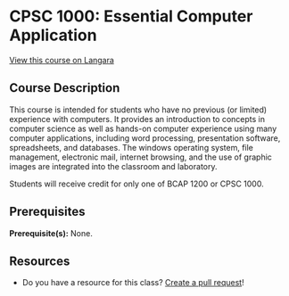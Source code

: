 # CPSC 1000: Essential Computer Application

[View this course on Langara](https://langara.ca/programs-and-courses/courses/CPSC/1000.html)

## Course Description

This course is intended for students who have no previous (or limited) experience with computers. It provides an introduction to concepts in computer science as well as hands-on computer experience using many computer applications, including word processing, presentation software, spreadsheets, and databases. The windows operating system, file management, electronic mail, internet browsing, and the use of graphic images are integrated into the classroom and laboratory.

Students will receive credit for only one of BCAP 1200 or CPSC 1000.

## Prerequisites

**Prerequisite(s):** None.

## Resources

- Do you have a resource for this class? [Create a pull request](https://github.com/langaracs/course-resources/compare)!
